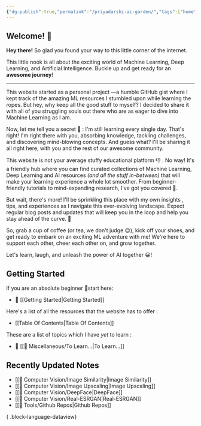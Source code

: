 ```yaml
---
{"dg-publish":true,"permalink":"/priyadarshi-ai-garden/","tags":["home","guide","start","index","digital-garden","gardenEntry","gardenEntry"],"noteIcon":"2","updated":"2024-05-30T16:54:05.079+05:30"}
---
```



## Welcome! 👋

**Hey there!** So glad you found your way to this little corner of the internet.  
  
This little nook is all about the exciting world of Machine Learning, Deep Learning, and Artificial Intelligence. Buckle up and get ready for an **awesome journey**!

---

This website started as a personal project —a humble GitHub gist where I kept track of the amazing ML resources I stumbled upon while learning the ropes. But hey, why keep all the good stuff to myself? I decided to share it with all of you struggling souls out there who are as eager to dive into Machine Learning as I am.

Now, let me tell you a secret 🤫 : I'm still learning every single day. That's right! I'm right there with you, absorbing knowledge, tackling challenges, and discovering mind-blowing concepts. And guess what? I'll be sharing it all right here, with you and the rest of our awesome community.

This website is not your average stuffy educational platform 👎 . No way! It's a friendly hub where you can find curated collections of Machine Learning, Deep Learning and AI resources *(and all the stuff in-between)* that will make your learning experience a whole lot smoother. From beginner-friendly tutorials to mind-expanding research, I've got you covered 👊.
  
But wait, there's more! I'll be sprinkling this place with my own insights , tips, and experiences as I navigate this ever-evolving landscape. Expect regular blog posts and updates that will keep you in the loop and help you stay ahead of the curve. 💪
  
So, grab a cup of coffee (or tea, we don't judge 😉), kick off your shoes, and get ready to embark on an exciting ML adventure with me! We're here to support each other, cheer each other on, and grow together.

Let's learn, laugh, and unleash the power of AI together 😀!

## Getting Started

If you are an absolute beginner 👼start here:

- 🤖 [[Getting Started\|Getting Started]]

Here's a list  of all the resources that the website has to offer :

-  [[Table Of Contents\|Table Of Contents]]

These are a list of topics which I have *yet* to learn :

- 📖 [[🍭 Miscellaneous/To Learn...\|To Learn...]]

## Recently Updated Notes

- [[👀 Computer Vision/Image Similarity\|Image Similarity]]
- [[👀 Computer Vision/Image Upscaling\|Image Upscaling]]
- [[👀 Computer Vision/DeepFace\|DeepFace]]
- [[👀 Computer Vision/Real-ESRGAN\|Real-ESRGAN]]
- [[🧰 Tools/Github Repos\|Github Repos]]

{ .block-language-dataview}
